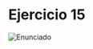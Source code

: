 # Ejercicio 15

![Enunciado](https://github.com/Lukas-De-Angelis-Riva/Estructura-Assembly/blob/master/Guia5/Ejercicio15/Enunciado.JPG)
